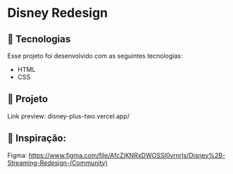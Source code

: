 # Disney Redesign

## 🚀 Tecnologias

Esse projeto foi desenvolvido com as seguintes tecnologias:

- HTML
- CSS

## 🚧 Projeto

Link preview: disney-plus-two.vercel.app/

## 🎨 Inspiração:

Figma: https://www.figma.com/file/AfcZjKNRxDWOSSI0vrnrls/Disney%2B-Streaming-Redesign-(Community)
